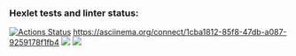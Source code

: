 ### Hexlet tests and linter status:
[![Actions Status](https://github.com/Krissisp/backend-project-lvl2/workflows/hexlet-check/badge.svg)](https://github.com/Krissisp/backend-project-lvl2/actions)
https://asciinema.org/connect/1cba1812-85f8-47db-a087-9259178f1fb4
<a href="https://codeclimate.com/github/Krissisp/backend-project-lvl2/maintainability"><img src="https://api.codeclimate.com/v1/badges/8fdb5836d5fc869892e6/maintainability" /></a>
<a href="https://codeclimate.com/github/Krissisp/backend-project-lvl2/test_coverage"><img src="https://api.codeclimate.com/v1/badges/8fdb5836d5fc869892e6/test_coverage" /></a>